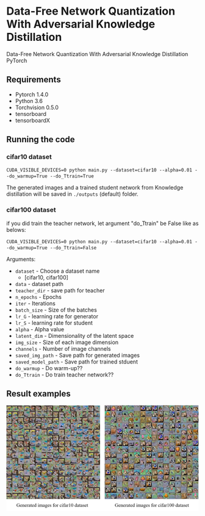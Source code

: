 # Data-Free Network Quantization With Adversarial Knowledge Distillation

Data-Free Network Quantization With Adversarial Knowledge Distillation PyTorch

## Requirements

- Pytorch 1.4.0 
- Python 3.6
- Torchvision 0.5.0
- tensorboard
- tensorboardX


## Running the code

### cifar10 dataset 

```shell
CUDA_VISIBLE_DEVICES=0 python main.py --dataset=cifar10 --alpha=0.01 --do_warmup=True --do_Ttrain=True
```

The generated images and a trained student network from Knowledge distillation will be saved in `./outputs` (default) folder.

### cifar100 dataset 

if you did train the teacher network, let argument "do_Ttrain" be False like as belows:

```shell
CUDA_VISIBLE_DEVICES=0 python main.py --dataset=cifar10 --alpha=0.01 --do_warmup=True --do_Ttrain=False
```


Arguments:

- `dataset` - Choose a dataset name
	- [cifar10, cifar100]
- `data` - dataset path
- `teacher_dir` - save path for teacher 
- `n_epochs` - Epochs
- `iter` - Iterations
- `batch_size` - Size of the batches
- `lr_G` - learning rate for generator
- `lr_S` - learning rate for student
- `alpha` - Alpha value
- `latent_dim` - Dimensionality of the latent space
- `img_size` - Size of each image dimension
- `channels` - Number of image channels
- `saved_img_path` - Save path for generated images
- `saved_model_path` - Save path for trained stduent
- `do_warmup` - Do warm-up??
- `do_Ttrain` - Do train teacher network??


## Result examples


![1](./assets/fig1.PNG)